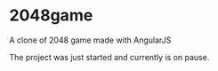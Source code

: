 # 2048game
A clone of 2048 game made with AngularJS

The project was just started and currently is on pause. 

